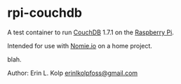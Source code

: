 # rpi-couchdb

A test container to run [CouchDB](https://couchdb.apache.org/) 1.7.1 on the [Raspberry Pi](https://www.raspberrypi.org/).

Intended for use with [Nomie.io](https://nomie.io/) on a home project.

blah.

Author: Erin L. Kolp <erinlkolpfoss@gmail.com>

